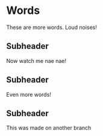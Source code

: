 # Words

These are more words.
Loud noises!

## Subheader
Now watch me nae nae!

## Subheader
Even more words!

## Subheader
This was made on another branch